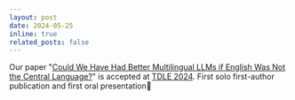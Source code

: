 ```yaml
---
layout: post
date: 2024-05-25
inline: true
related_posts: false
---
```


Our paper "[Could We Have Had Better Multilingual LLMs if English Was Not the Central Language?](https://aclanthology.org/2024.tdle-1.4/)" is accepted at [TDLE 2024](https://european-language-equality.eu/tdle-2024/). First solo first-author publication and first oral presentation🙌